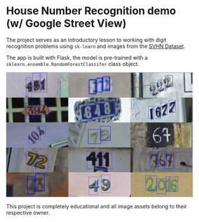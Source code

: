 # House Number Recognition demo (w/ Google Street View)

The project serves as an introductory lesson to working with digit recognition problems using `sk-learn` and images from the [SVHN Dataset](http://ufldl.stanford.edu/housenumbers/).

The app is built with Flask, the model is pre-trained with a `sklearn.ensemble.RandomForestClassifer` class object.

![](banner.png)

This project is completely educational and all image assets belong to their respective owner.
